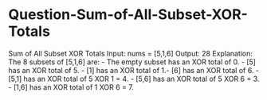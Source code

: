 # Question-Sum-of-All-Subset-XOR-Totals
 Sum of All Subset XOR Totals Input: nums = [5,1,6] Output: 28 Explanation: The 8 subsets of [5,1,6] are: - The empty subset has an XOR total of 0. - [5] has an XOR total of 5. - [1] has an XOR   total of 1.- [6] has an XOR total of 6. - [5,1] has an XOR total of 5 XOR 1 = 4. - [5,6] has an XOR total of 5 XOR 6 = 3. - [1,6] has an XOR total of 1 XOR 6 = 7.
